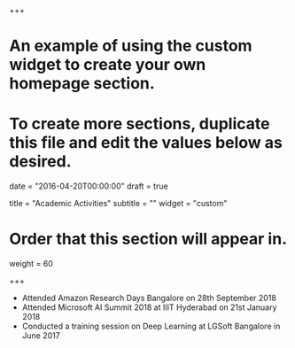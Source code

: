 +++
# An example of using the custom widget to create your own homepage section.
# To create more sections, duplicate this file and edit the values below as desired.

date = "2016-04-20T00:00:00"
draft = true

title = "Academic Activities"
subtitle = ""
widget = "custom"

# Order that this section will appear in.
weight = 60

+++

* Attended Amazon Research Days Bangalore on 28th September 2018
* Attended Microsoft AI Summit 2018 at IIIT Hyderabad on 21st January 2018
* Conducted a training session on Deep Learning at LGSoft Bangalore in June 2017

